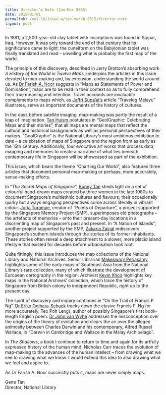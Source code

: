 ```yaml
---
title: Director’s Note (Jan-Mar 2015)
date: 2015-01-01
permalink: /vol-10/issue-4/jan-march-2015/director-note
layout: post
---
```


In 1881, a 2,500-year-old clay tablet with inscriptions was found in Sippar, Iraq. However, it was only toward the end of that century that its significance came to light: the cuneiform on the Babylonian tablet was finally translated and read – unveiling what is probably the first map of the world.

The principle of this discovery, described in Jerry Brotton’s absorbing work <i>A History of the World in Twelve Maps</i>, underpins the articles in this issue devoted to map-making and, by extension, understanding the world around us. As [Dr Farish A. Noor](/vol-10/issue-4/jan-march-2015/map-as-statement) suggests in “Maps as Statements of Power and Domination”, maps are to be read in their context so as to fully comprehend their true meaning and intention. Travel accounts are invaluable complements to maps which, as [Juffri Supa’at’s](/vol-10/issue-4/jan-march-2015/travelog-melayu) article “Travelog Melayu” illustrates, serve as important documents of the history of cultures.

In the days before satellite imaging, map-making was partly the result of a leap of imagination. [Tan Huism](/vol-10/issue-4/jan-march-2015/geographic) postulates in “GeolGraphic: Celebrating Maps and their stories”, that all maps are mental maps that reflect the cultural and historical backgrounds as well as personal perspectives of their makers. “GeolGraphic” is the National Library’s most ambitious exhibition to date – a celebration of maps of Singapore and the region from as early as the 15th century. Additionally, four evocative art works that process data, mapping and memories to create a narrative of what lies beneath contemporary life in Singapore will be showcased as part of the exhibition. 

This issue, which bears the theme “Charting Our World”, also features three articles that document personal map-making or perhaps, more accurately, sense-making efforts.

In “<i>The Secret Maps of Singapore</i>”, [Bonny Tan](/vol-10/issue-4/jan-march-2015/secretmap) sheds light on a set of colourful hand-drawn maps created by three women in the late 1980s to document Singapore’s multiethnic cultures and flavours; their occasionally quirky but always engaging perspectives come across literally in vibrant colour. [Juria Toramae](/vol-10/issue-4/jan-march-2015/points-of-departure), creator of “Points of Departure”, a project supported by the Singapore Memory Project (SMP), superimposes old photographs – the artefacts of memories – onto their present-day locations in a disorienting map of Singapore’s past and present. In “A Nation of Islands”, another project supported by the SMP, [Zakaria Zainal](/vol-10/issue-4/jan-march-2015/nation-of-island) rediscovers Singapore’s southern islands through the stories of its former inhabitants. These stories often reveal a deep attachment to a slower, more placid island lifestyle that existed for decades before urbanisation took root.

Quite fittingly, this issue introduces the map collections of the National Library and National Archives. Senior Librarian [Makeswary Periasamy](/vol-10/issue-4/jan-march-2015/rare-map) highlights some of the early maps of Southeast Asia from the National Library’s rare collection, many of which illustrate the development of European cartography in the region. Archivist [Kevin Khoo](/vol-10/issue-4/jan-march-2015/map-collection) highlights key maps in the National Archives’ collection, which trace the history of Singapore from British colony to independent Republic, right up to the present day.

The spirit of discovery and inquiry continues in “On the Trail of Francis P. Ng”. [Dr Eriko Ogihara-Schuck](/vol-10/issue-4/jan-march-2015/on-the-trail) tracks down the elusive Francis P. Ng (or more accurately, Teo Poh Leng), author of possibly Singapore’s first book-length English poem. [Dr John van Wyhe](/vol-10/issue-4/jan-march-2015/darwin-and-wallace) addresses the misconception over the origins of the theory of evolution and clears the air over the alleged animosity between Charles Darwin and his contemporary, Alfred Russel Wallace, in “Darwin in Cambridge and Wallace in the Malay Archipelago”. 

In <i>The Shallows</i>, a book I continue to return to time and again for its artfully expressed history of the human mind, Nicholas Carr traces the evolution of map-making to the advances of the human intellect – from drawing what we see to drawing what we know. I would extend this idea to also drawing what we feel and aspire to.

As Dr Farish A. Noor succinctly puts it, maps are never simply maps.

Gene Tan<br>Director, National Library